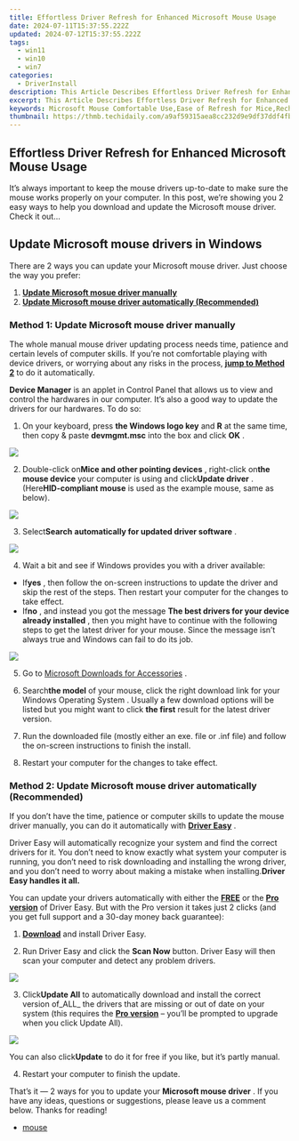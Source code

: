 ```yaml
---
title: Effortless Driver Refresh for Enhanced Microsoft Mouse Usage
date: 2024-07-11T15:37:55.222Z
updated: 2024-07-12T15:37:55.222Z
tags:
  - win11
  - win10
  - win7
categories:
  - DriverInstall
description: This Article Describes Effortless Driver Refresh for Enhanced Microsoft Mouse Usage
excerpt: This Article Describes Effortless Driver Refresh for Enhanced Microsoft Mouse Usage
keywords: Microsoft Mouse Comfortable Use,Ease of Refresh for Mice,Rechargeable Mouse Designs,Intuitive Mouse Recharging,Efficient Microsoft Mouse Upkeep,Automatic Mouse Recharge Features,Rapid Microsoft Mouse Reset
thumbnail: https://thmb.techidaily.com/a9af59315aea8cc232d9e9df37ddf4fb252ec7cdb030d740feb1460fb864db26.jpg
---
```


## Effortless Driver Refresh for Enhanced Microsoft Mouse Usage

 It’s always important to keep the mouse drivers up-to-date to make sure the mouse works properly on your computer. In this post, we’re showing you 2 easy ways to help you download and update the Microsoft mouse driver. Check it out…

## Update Microsoft mouse drivers in Windows

 There are 2 ways you can update your Microsoft mouse driver. Just choose the way you prefer:

1. **[Update Microsoft mosue driver manually](#M1)**
2. **[Update Microsoft mouse driver automatically (Recommended)](#M2)**

### Method 1: Update Microsoft mouse driver manually

 The whole manual mouse driver updating process needs time, patience and certain levels of computer skills. If you’re not comfortable playing with device drivers, or worrying about any risks in the process, **[jump to Method 2](#M2)**  to do it automatically.

**Device Manager** is an applet in Control Panel that allows us to view and control the hardwares in our computer. It’s also a good way to update the drivers for our hardwares. To do so:

 1) On your keyboard, press **the Windows logo key**  and **R**  at the same time, then copy & paste **devmgmt.msc** into the box and click **OK** .

![](https://images.drivereasy.com/wp-content/uploads/2018/05/img_5afb9c1b96ba9.png)

 2) Double-click on**Mice and other pointing devices** , right-click on**the mouse device** your computer is using and click**Update driver** . (Here**HID-compliant mouse** is used as the example mouse, same as below).

![](https://images.drivereasy.com/wp-content/uploads/2018/07/img_5b51ac3e5fae8.jpg)

 3) Select**Search** **automatically for updated driver software** .

![](https://images.drivereasy.com/wp-content/uploads/2018/07/img_5b51ac8001d44.jpg)

4) Wait a bit and see if Windows provides you with a driver available:

* If**yes** , then follow the on-screen instructions to update the driver and skip the rest of the steps. Then restart your computer for the changes to take effect.
* If**no** , and instead you got the message **The best drivers for your device already installed** , then you might have to continue with the following steps to get the latest driver for your mouse. Since the message isn’t always true and Windows can fail to do its job.

![](https://images.drivereasy.com/wp-content/uploads/2018/07/img_5b51ae91b9fc2.jpg)

5) Go to [Microsoft Downloads for Accessories](https://www.microsoft.com/accessories/en-us/downloads) .

6) Search**the model** of your mouse, click the right download link for your Windows Operating System  . Usually a few download options will be listed but you might want to click   **the first**  result for the latest driver version.

7) Run the downloaded file (mostly either an exe. file or .inf file) and follow the on-screen instructions to finish the install.

8) Restart your computer for the changes to take effect.

### Method 2: Update Microsoft mouse driver automatically (Recommended)

 If you don’t have the time, patience or computer skills to update the mouse driver manually, you can do it automatically with [**Driver Easy**](https://tools.techidaily.com/drivereasy/download/) .

 Driver Easy will automatically recognize your system and find the correct drivers for it. You don’t need to know exactly what system your computer is running, you don’t need to risk downloading and installing the wrong driver, and you don’t need to worry about making a mistake when installing.**Driver Easy handles it all.**

 You can update your drivers automatically with either the [**FREE**](https://tools.techidaily.com/drivereasy/download/) or the [**Pro version**](https://tools.techidaily.com/drivereasy/download/) of Driver Easy. But with the Pro version it takes just 2 clicks (and you get full support and a 30-day money back guarantee):

 1) **[Download](https://tools.techidaily.com/drivereasy/download/)**   and install Driver Easy.

 2) Run Driver Easy and click the **Scan Now**   button. Driver Easy will then scan your computer and detect any problem drivers.

![](https://images.drivereasy.com/wp-content/uploads/2018/05/img_5afb955c3ee3c.jpg)

3) Click**Update All** to automatically download and install the correct version of_ALL_ the drivers that are missing or out of date on your system (this requires the [**Pro version**](https://tools.techidaily.com/drivereasy/download/) – you’ll be prompted to upgrade when you click Update All).

![](https://images.drivereasy.com/wp-content/uploads/2018/07/img_5b506f17ccfe2.jpg)

 You can also click**Update** to do it for free if you like, but it’s partly manual.

4) Restart your computer to finish the update.

 That’s it — 2 ways for you to update your **Microsoft mouse driver** . If you have any ideas, questions or suggestions, please leave us a comment below. Thanks for reading!

* [mouse](https://store.drivereasy.com/order/cart.php?PRODS=4731822&QTY=1&AFFILIATE=108875)

<ins class="adsbygoogle"
     style="display:block"
     data-ad-format="autorelaxed"
     data-ad-client="ca-pub-7571918770474297"
     data-ad-slot="1223367746"></ins>



<ins class="adsbygoogle"
     style="display:block"
     data-ad-client="ca-pub-7571918770474297"
     data-ad-slot="8358498916"
     data-ad-format="auto"
     data-full-width-responsive="true"></ins>




